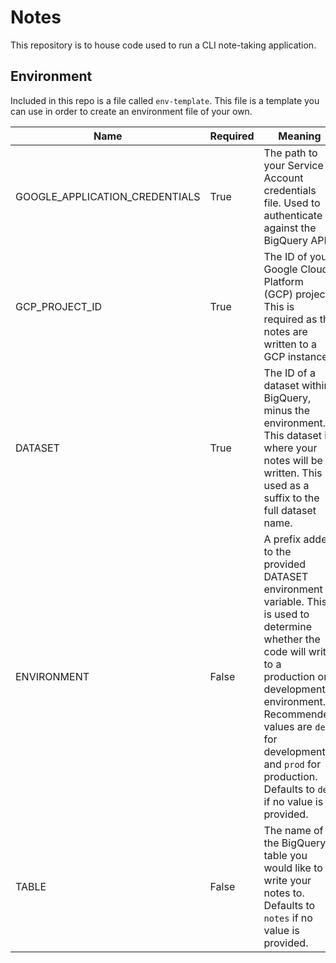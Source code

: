 # Notes
This repository is to house code used to run a CLI note-taking application.

## Environment
Included in this repo is a file called `env-template`. This file is a template you can use in order to create an environment file of your own.

| Name | Required | Meaning |
|---|---|---|
| GOOGLE_APPLICATION_CREDENTIALS | True | The path to your Service Account credentials file. Used to authenticate against the BigQuery API. |
| GCP_PROJECT_ID | True | The ID of your Google Cloud Platform (GCP) project. This is required as the notes are written to a GCP instance. |
| DATASET | True | The ID of a dataset within BigQuery, minus the environment. This dataset is where your notes will be written. This is used as a suffix to the full dataset name. |
| ENVIRONMENT | False | A prefix added to the provided DATASET environment variable. This is used to determine whether the code will write to a production or development environment. Recommended values are `dev` for development, and `prod` for production. Defaults to `dev` if no value is provided. |
| TABLE | False | The name of the BigQuery table you would like to write your notes to. Defaults to `notes` if no value is provided. |

